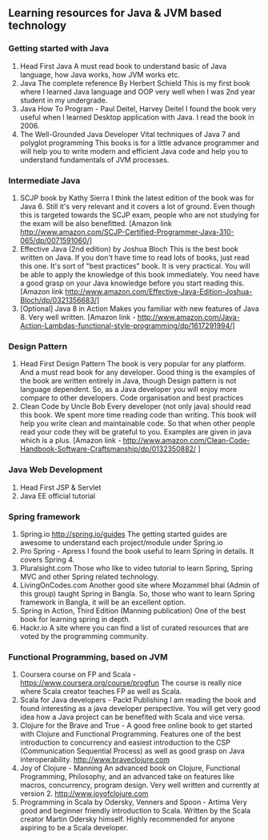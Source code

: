 ## Learning resources for Java & JVM based technology


### Getting started with Java

1. Head First Java
A must read book to understand basic of Java language, how Java works, how JVM works etc.
2. Java The complete reference By Herbert Schield 
This is my first book where I learned Java language and OOP very well when I was 2nd year student in my undergrade.
3. Java How To Program - Paul Deitel, Harvey Deitel
I found the book very useful when I learned Desktop application with Java. I read the book in 2006.
4. The Well-Grounded Java Developer
Vital techniques of Java 7 and polyglot programming
This books is for a little advance programmer and will help you to write modern and efficient Java code and help you to understand fundamentals of JVM processes. 


### Intermediate Java

1. SCJP book by Kathy Sierra
I think the latest edition of the book was for Java 6. Still it's very relevant and it covers a lot of ground. Even though this is targeted towards the SCJP exam, people who are not studying for the exam will be also benefitted. [Amazon link http://www.amazon.com/SCJP-Certified-Programmer-Java-310-065/dp/0071591060/]
2. Effective Java (2nd edition) by Joshua Bloch
This is the best book written on Java. If you don't have time to read lots of books, just read this one. It's sort of "best practices" book. It is very practical. You will be able to apply the knowledge of this book immediately. You need have a good grasp on your Java knowledge before you start reading this. [Amazon link http://www.amazon.com/Effective-Java-Edition-Joshua-Bloch/dp/0321356683/]
3. [Optional] Java 8 in Action
Makes you familiar with new features of Java 8. Very well written. [Amazon link - http://www.amazon.com/Java-Action-Lambdas-functional-style-programming/dp/1617291994/]


### Design Pattern

1. Head First Design Pattern
The book is very popular for any platform. And a must read book for any developer. Good thing is the examples of the book are written entirely in Java, though Design pattern is not language dependent. So, as a Java developer you will enjoy more compare to other developers. 
Code organisation and best practices
2. Clean Code by Uncle Bob
Every developer (not only java) should read this book. We spent more time reading code than writing. This book will help you write clean and maintainable code. So that when other people read your code they will be grateful to you. Examples are given in java which is a plus. [Amazon link - http://www.amazon.com/Clean-Code-Handbook-Software-Craftsmanship/dp/0132350882/ ]


### Java Web Development
1. Head First JSP & Servlet 
2. Java EE official tutorial


### Spring framework
1. Spring.io http://spring.io/guides
The getting started guides are awesome to understand each project/module under Spring.io
2. Pro Spring - Apress
I found the book useful to learn Spring in details. It covers Spring 4.
3. Pluralsight.com
Those who like to video tutorial to learn Spring, Spring MVC and other Spring related technology.
4. LivingOnCodes.com 
Another good site where Mozammel bhai (Admin of this group) taught Spring in Bangla. So, those who want to learn Spring framework in Bangla, it will be an excellent option.
5. Spring in Action, Third Edition (Manning publication)
One of the best book for learning spring in depth.
6. Hackr.io
A site where you can find a list of curated resources that are voted by the programming community.


### Functional Programming, based on JVM
1. Coursera course on FP and Scala -  https://www.coursera.org/course/progfun
The course is really nice where Scala creator teaches FP as well as Scala.
2. Scala for Java developers - Packt Publishing
I am reading the book and found interesting as a java developer perspective. You will get very good idea how a Java project can be benefited with Scala and vice versa.
3. Clojure for the Brave and True - A good free online book to get started with Clojure and Functional Programming. Features one of the best introduction to concurrency and easiest introduction to the CSP (Communication Sequential Process) as well as good grasp on Java interoperability. http://www.braveclojure.com
4. Joy of Clojure - Manning
An advanced book on Clojure, Functional Programming, Philosophy, and an advanced take on features like macros, concurrency, program design. Very well written and currently at version 2. http://www.joyofclojure.com
5. Programming in Scala by Odersky, Venners and Spoon - Artima
Very good and beginner friendly introduction to Scala. Written by the Scala creator Martin Odersky himself. Highly recommended for anyone aspiring to be a Scala developer.

